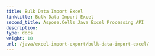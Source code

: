 ```yaml
---
title: Bulk Data Import Excel
linktitle: Bulk Data Import Excel
second_title: Aspose.Cells Java Excel Processing API
description: 
type: docs
weight: 10
url: /java/excel-import-export/bulk-data-import-excel/
---
```

